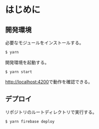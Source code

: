 # はじめに

## 開発環境

必要なモジュールをインストールする。

```bash
$ yarn
```

開発環境を起動する。

```
$ yarn start
```

[http://localhost:4200](http://localhost:4200)で動作を確認できる。

## デプロイ

リポジトリのルートディレクトリで実行する。

```bash
$ yarn firebase deploy
```


